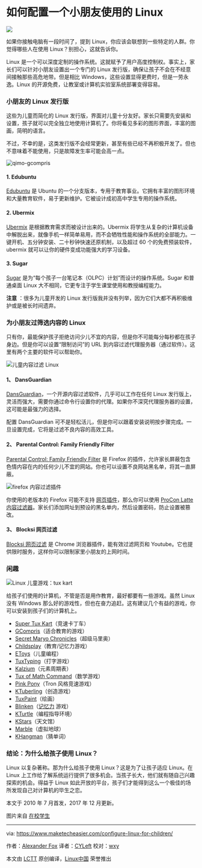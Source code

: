 如何配置一个小朋友使用的 Linux
======

![](https://www.maketecheasier.com/assets/uploads/2017/12/keep-kids-safe-online-hero.jpg)

如果你接触电脑有一段时间了，提到 Linux，你应该会联想到一些特定的人群。你觉得哪些人在使用 Linux？别担心，这就告诉你。

Linux 是一个可以深度定制的操作系统。这就赋予了用户高度控制权。事实上，家长们可以针对小朋友设置出一个专门的 Linux 发行版，确保让孩子不会在不经意间接触那些高危地带。但是相比 Windows，这些设置显得更费时，但是一劳永逸。Linux 的开源免费，让教室或计算机实验室系统部署变得容易。

### 小朋友的 Linux 发行版

这些为儿童而简化的 Linux 发行版，界面对儿童十分友好。家长只需要先安装和设置，孩子就可以完全独立地使用计算机了。你将看见多彩的图形界面，丰富的图画，简明的语言。

不过，不幸的是，这类发行版不会经常更新，甚至有些已经不再积极开发了。但也不意味着不能使用，只是故障发生率可能会高一点。

![qimo-gcompris][1]

#### 1. Edubuntu

[Edubuntu][2] 是 Ubuntu 的一个分支版本，专用于教育事业。它拥有丰富的图形环境和大量教育软件，易于更新维护。它被设计成初高中学生专用的操作系统。

#### 2. Ubermix

[Ubermix][3] 是根据教育需求而被设计出来的。Ubermix 将学生从复杂的计算机设备中解脱出来，就像手机一样简单易用，而不会牺牲性能和操作系统的全部能力。一键开机、五分钟安装、二十秒钟快速还原机制，以及超过 60 个的免费预装软件，ubermix 就可以让你的硬件变成功能强大的学习设备。

#### 3. Sugar

[Sugar][4] 是为“每个孩子一台笔记本（OLPC）计划”而设计的操作系统。Sugar 和普通桌面 Linux 大不相同，它更专注于学生课堂使用和教授编程能力。

**注意** ：很多为儿童开发的 Linux 发行版我并没有列举，因为它们大都不再积极维护或是被长时间遗弃。

### 为小朋友过筛选内容的 Linux

只有你，最能保护孩子拒绝访问少儿不宜的内容，但是你不可能每分每秒都在孩子身边。但是你可以设置“限制访问”的 URL 到内容过滤代理服务器（通过软件）。这里有两个主要的软件可以帮助你。

![儿童内容过滤 Linux][5]

#### 1、 DansGuardian

[DansGuardian][6]，一个开源内容过滤软件，几乎可以工作在任何 Linux 发行版上，灵活而强大，需要你通过命令行设置你的代理。如果你不深究代理服务器的设置，这可能是最强力的选择。

配置 DansGuardian 可不是轻松活儿，但是你可以跟着安装说明按步骤完成。一旦设置完成，它将是过滤不良内容的高效工具。

#### 2、 Parental Control: Family Friendly Filter

[Parental Control: Family Friendly Filter][7] 是 Firefox 的插件，允许家长屏蔽包含色情内容在内的任何少儿不宜的网站。你也可以设置不良网站黑名单，将其一直屏蔽。

![firefox 内容过滤插件][8]

你使用的老版本的 Firefox 可能不支持 [网页插件][9]，那么你可以使用 [ProCon Latte 内容过滤器][10]。家长们添加网址到预设的黑名单内，然后设置密码，防止设置被篡改。

#### 3、 Blocksi 网页过滤

[Blocksi 网页过滤][11] 是 Chrome 浏览器插件，能有效过滤网页和 Youtube。它也提供限时服务，这样你可以限制家里小朋友的上网时间。

### 闲趣

![Linux 儿童游戏：tux kart][12]

给孩子们使用的计算机，不管是否是用作教育，最好都要有一些游戏。虽然 Linux 没有 Windows 那么好的游戏性，但也在奋力追赶。这有建议几个有益的游戏，你可以安装到孩子们的计算机上。

*   [Super Tux Kart][21]（竞速卡丁车）
*   [GCompris][22]（适合教育的游戏）
*   [Secret Maryo Chronicles][23]（超级马里奥）
*   [Childsplay][24]（教育/记忆力游戏）
*   [EToys][25]（儿童编程）
*   [TuxTyping][26]（打字游戏）
*   [Kalzium][27]（元素周期表）
*   [Tux of Math Command][28]（数学游戏）
*   [Pink Pony][29]（Tron 风格竞速游戏）
*   [KTuberling][30]（创造游戏）
*   [TuxPaint][31]（绘画）
*   [Blinken][32]（[记忆力][33] 游戏）
*   [KTurtle][34]（编程指导环境）
*   [KStars][35]（天文馆）
*   [Marble][36]（虚拟地球）
*   [KHangman][37]（猜单词）

### 结论：为什么给孩子使用 Linux？

Linux 以复杂著称。那为什么给孩子使用 Linux？这是为了让孩子适应 Linux。在 Linux 上工作给了解系统运行提供了很多机会。当孩子长大，他们就有随自己兴趣探索的机会。得益于 Linux 如此开放的平台，孩子们才能得到这么一个极佳的场所发现自己对计算机的毕生之恋。

本文于 2010 年 7 月首发，2017 年 12 月更新。

图片来自 [在校学生][13]

--------------------------------------------------------------------------------

via: https://www.maketecheasier.com/configure-linux-for-children/

作者：[Alexander Fox][a]
译者：[CYLeft](https://github.com/CYLeft)
校对：[wxy](https://github.com/wxy)

本文由 [LCTT](https://github.com/LCTT/TranslateProject) 原创编译，[Linux中国](https://linux.cn/) 荣誉推出

[a]:https://www.maketecheasier.com/author/alexfox/
[1]:https://www.maketecheasier.com/assets/uploads/2010/08/qimo-gcompris.jpg (qimo-gcompris)
[2]:http://www.edubuntu.org
[3]:http://www.ubermix.org/
[4]:http://wiki.sugarlabs.org/go/Downloads
[5]:https://www.maketecheasier.com/assets/uploads/2017/12/linux-for-children-content-filtering.png (linux-for-children-content-filtering)
[6]:https://help.ubuntu.com/community/DansGuardian
[7]:https://addons.mozilla.org/en-US/firefox/addon/family-friendly-filter/
[8]:https://www.maketecheasier.com/assets/uploads/2017/12/firefox-content-filter-addon.png (firefox-content-filter-addon)
[9]:https://www.maketecheasier.com/best-firefox-web-extensions/
[10]:https://addons.mozilla.org/en-US/firefox/addon/procon-latte/
[11]:https://chrome.google.com/webstore/detail/blocksi-web-filter/pgmjaihnmedpcdkjcgigocogcbffgkbn?hl=en
[12]:https://www.maketecheasier.com/assets/uploads/2017/12/linux-for-children-tux-kart-e1513389774535.jpg (linux-for-children-tux-kart)
[13]:https://www.flickr.com/photos/lupuca/8720604364
[21]:http://supertuxkart.sourceforge.net/
[22]:http://gcompris.net/
[23]:http://www.secretmaryo.org/
[24]:http://www.schoolsplay.org/
[25]:http://www.squeakland.org/about/intro/
[26]:http://tux4kids.alioth.debian.org/tuxtype/index.php
[27]:http://edu.kde.org/kalzium/
[28]:http://tux4kids.alioth.debian.org/tuxmath/index.php
[29]:http://code.google.com/p/pink-pony/
[30]:http://games.kde.org/game.php?game=ktuberling
[31]:http://www.tuxpaint.org/
[32]:https://www.kde.org/applications/education/blinken/
[33]:https://www.ebay.com/sch/i.html?_nkw=memory
[34]:https://www.kde.org/applications/education/kturtle/
[35]:https://www.kde.org/applications/education/kstars/
[36]:https://www.kde.org/applications/education/marble/
[37]:https://www.kde.org/applications/education/khangman/
